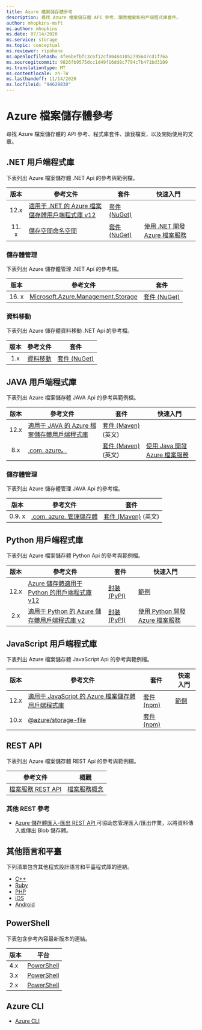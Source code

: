 ```yaml
---
title: Azure 檔案儲存體參考
description: 尋找 Azure 檔案儲存體 API 參考、讀我檔案和用戶端程式庫套件。
author: mhopkins-msft
ms.author: mhopkins
ms.date: 07/14/2020
ms.service: storage
ms.topic: conceptual
ms.reviewer: ripohane
ms.openlocfilehash: 4fe6befbfc3c6f12cf804841052795647cd1f76a
ms.sourcegitcommit: 9826fb9575dcc1d49f16dd8c7794c7b471bd3109
ms.translationtype: MT
ms.contentlocale: zh-TW
ms.lasthandoff: 11/14/2020
ms.locfileid: "94629830"
---
```

# <a name="azure-files-reference"></a>Azure 檔案儲存體參考

尋找 Azure 檔案儲存體的 API 參考、程式庫套件、讀我檔案，以及開始使用的文章。

## <a name="net-client-libraries"></a>.NET 用戶端程式庫

下表列出 Azure 檔案儲存體 .NET Api 的參考與範例檔。

|  版本  | 參考文件 | 套件 | 快速入門 |
| :-------: | ----------------------- | ------- | ---------- |
| 12.x | [適用于 .NET 的 Azure 檔案儲存體用戶端程式庫 v12](/dotnet/api/overview/azure/storage.files.shares-readme) | [套件 (NuGet)](https://www.nuget.org/packages/Azure.Storage.Files/) | &nbsp; |
| 11. x | [儲存空間命名空間](/dotnet/api/microsoft.azure.storage.file) | [套件 (NuGet)](https://www.nuget.org/packages/Microsoft.Azure.Storage.File/) | [使用 .NET 開發 Azure 檔案服務](./storage-dotnet-how-to-use-files.md) |

### <a name="storage-management"></a>儲存體管理

下表列出 Azure 儲存體管理 .NET Api 的參考檔。

|  版本  | 參考文件 | 套件 |
| :-------: | ----------------------- | ------- |
| 16. x | [Microsoft.Azure.Management.Storage](/dotnet/api/microsoft.azure.management.storage) | [套件 (NuGet)](https://www.nuget.org/packages/Microsoft.Azure.Management.Storage/) |

### <a name="data-movement"></a>資料移動

下表列出 Azure 儲存體資料移動 .NET Api 的參考檔。

|  版本  | 參考文件 | 套件 |
| :-------: | ----------------------- | ------- |
| 1.x | [資料移動](/dotnet/api/microsoft.azure.storage.datamovement) | [套件 (NuGet)](https://www.nuget.org/packages/Microsoft.Azure.Storage.DataMovement/) |

## <a name="java-client-libraries"></a>JAVA 用戶端程式庫

下表列出 Azure 檔案儲存體 JAVA Api 的參考與範例檔。

|  版本  | 參考文件 | 套件 | 快速入門 |
| :-------: | ----------------------- | ------- | ---------- |
| 12.x | [適用于 JAVA 的 Azure 檔案儲存體用戶端程式庫](/java/api/overview/azure/storage-file-share-readme) | [套件 (Maven)](https://mvnrepository.com/artifact/com.azure/azure-storage-file-share) \(英文\) | &nbsp; |
| 8.x | [.com. azure。](/java/api/com.microsoft.azure.storage.file) | [套件 (Maven)](https://mvnrepository.com/artifact/com.microsoft.azure/azure-storage) \(英文\) | [使用 Java 開發 Azure 檔案服務](./storage-java-how-to-use-file-storage.md) |

### <a name="storage-management"></a>儲存體管理

下表列出 Azure 儲存體管理 JAVA Api 的參考檔。

|  版本  | 參考文件 | 套件 |
| :-------: | ----------------------- | ------- |
| 0.9. x | [.com. azure. 管理儲存體](/java/api/overview/azure/storage/management) | [套件 (Maven)](https://mvnrepository.com/artifact/com.microsoft.azure/azure-svc-mgmt-storage) \(英文\) |

## <a name="python-client-libraries"></a>Python 用戶端程式庫

下表列出 Azure 檔案儲存體 Python Api 的參考與範例檔。

|  版本  | 參考文件 | 套件 | 快速入門 |
| :-------: | ----------------------- | ------- | ---------- |
| 12.x | [Azure 儲存體適用于 Python 的用戶端程式庫 v12](/azure/developer/python/sdk/storage/overview) | [封裝 (PyPI) ](https://pypi.org/project/azure-storage-file/12.0.0b4/) | [範例](/python/api/overview/azure/storage-file-share-readme#examples) |
| 2.x | [適用于 Python 的 Azure 儲存體用戶端程式庫 v2](/azure/developer/python/sdk/storage/overview?view=storage-py-v2&preserve-view=true) | [封裝 (PyPI) ](https://pypi.org/project/azure-storage-file/2.1.0/) | [使用 Python 開發 Azure 檔案服務](./storage-python-how-to-use-file-storage.md) |

## <a name="javascript-client-libraries"></a>JavaScript 用戶端程式庫

下表列出 Azure 檔案儲存體 JavaScript Api 的參考與範例檔。

|  版本  | 參考文件 | 套件 | 快速入門 |
| :-------: | ----------------------- | ------- | ---------- |
| 12.x | [適用于 JavaScript 的 Azure 檔案儲存體用戶端程式庫](/javascript/api/overview/azure/storage-file-share-readme) | [套件 (npm)](https://www.npmjs.com/package/@azure/storage-file-share) | [範例](/javascript/api/overview/azure/storage-file-share-readme#examples) |
| 10.x | [@azure/storage-file](/javascript/api/@azure/storage-file) | [套件 (npm)](https://www.npmjs.com/package/@azure/storage-file) | &nbsp; |

## <a name="rest-apis"></a>REST API

下表列出 Azure 檔案儲存體 REST Api 的參考與範例檔。

| 參考文件 | 概觀 |
| ----------------------- | -------- |
| [檔案服務 REST API](/rest/api/storageservices/file-service-rest-api) | [檔案服務概念](/rest/api/storageservices/file-service-concepts) |

### <a name="other-rest-reference"></a>其他 REST 參考

- [Azure 儲存體匯入-匯出 REST API ](/rest/api/storageimportexport/) 可協助您管理匯入/匯出作業，以將資料傳入或傳出 Blob 儲存體。

## <a name="other-languages-and-platforms"></a>其他語言和平臺

下列清單包含其他程式設計語言和平臺程式庫的連結。

- [C++](https://azure.github.io/azure-storage-cpp)
- [Ruby](https://azure.github.io/azure-storage-ruby)
- [PHP](https://azure.github.io/azure-storage-php/)
- [iOS](https://azure.github.io/azure-storage-ios/)
- [Android](https://azure.github.io/azure-storage-android)

## <a name="powershell"></a>PowerShell

下表包含參考內容最新版本的連結。

| 版本 | 平台 |
| ------- | -------- |
|  4.x  | [PowerShell](/powershell/module/az.storage/?view=azps-4.6.1&preserve-view=true) |
|  3.x  | [PowerShell](/powershell/module/az.storage/?view=azps-3.8.0&preserve-view=true) |
|  2.x  | [PowerShell](/powershell/module/az.storage/?view=azps-2.8.0&preserve-view=true) |

## <a name="azure-cli"></a>Azure CLI

- [Azure CLI](/cli/azure/storage)